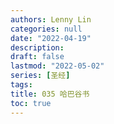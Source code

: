 ```yaml
---
authors: Lenny Lin
categories: null
date: "2022-04-19"
description: 
draft: false
lastmod: "2022-05-02"
series: [圣经]
tags: 
title: 035 哈巴谷书
toc: true
---
```







